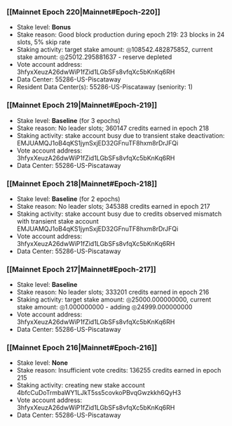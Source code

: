 ### [[Mainnet Epoch 220|Mainnet#Epoch-220]]
* Stake level: **Bonus**
* Stake reason: Good block production during epoch 219: 23 blocks in 24 slots, 5% skip rate
* Staking activity: target stake amount: ◎108542.482875852, current stake amount: ◎25012.295881637 - reserve depleted
* Vote account address: 3hfyxXeuzA26dwWiP1fZid1LGbSFs8vfqXc5bKnKq6RH
* Data Center: 55286-US-Piscataway
* Resident Data Center(s): 55286-US-Piscataway (seniority: 1)
### [[Mainnet Epoch 219|Mainnet#Epoch-219]]
* Stake level: **Baseline** (for 3 epochs)
* Stake reason: No leader slots; 360147 credits earned in epoch 218
* Staking activity: stake account busy due to transient stake deactivation: EMJUAMQJ1oB4qKS1jynSxjED32GFnuTF8hxm8rDrJFQi
* Vote account address: 3hfyxXeuzA26dwWiP1fZid1LGbSFs8vfqXc5bKnKq6RH
* Data Center: 55286-US-Piscataway
### [[Mainnet Epoch 218|Mainnet#Epoch-218]]
* Stake level: **Baseline** (for 2 epochs)
* Stake reason: No leader slots; 345388 credits earned in epoch 217
* Staking activity: stake account busy due to credits observed mismatch with transient stake account EMJUAMQJ1oB4qKS1jynSxjED32GFnuTF8hxm8rDrJFQi
* Vote account address: 3hfyxXeuzA26dwWiP1fZid1LGbSFs8vfqXc5bKnKq6RH
* Data Center: 55286-US-Piscataway
### [[Mainnet Epoch 217|Mainnet#Epoch-217]]
* Stake level: **Baseline**
* Stake reason: No leader slots; 333201 credits earned in epoch 216
* Staking activity: target stake amount: ◎25000.000000000, current stake amount: ◎1.000000000 - adding ◎24999.000000000
* Vote account address: 3hfyxXeuzA26dwWiP1fZid1LGbSFs8vfqXc5bKnKq6RH
* Data Center: 55286-US-Piscataway
### [[Mainnet Epoch 216|Mainnet#Epoch-216]]
* Stake level: **None**
* Stake reason: Insufficient vote credits: 136255 credits earned in epoch 215
* Staking activity: creating new stake account 4bfcCuDoTrmbaWY1LJkT5ss5covkoPBvqGwzkkh6QyH3
* Vote account address: 3hfyxXeuzA26dwWiP1fZid1LGbSFs8vfqXc5bKnKq6RH
* Data Center: 55286-US-Piscataway